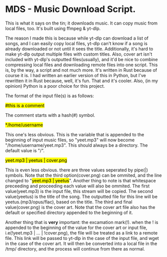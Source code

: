 # MDS - Music Download Script.
This is what it says on the tin; it downloads music. It can copy music from local files, too. It's built using ffmpeg & yt-dlp.

 The reason I made this is because while yt-dlp can download a list of songs, and I can easily copy local files, yt-dlp can't know if a song is already downloaded or not until it sees the title. Additionally, it's hard to make yt-dlp output multiple files with custom titles. Also, cover art isn't included with yt-dlp's outputted files(usually), and it'd be nice to combine compressing local files and downloading remote files into one script. This is, by the way, a script and not much more. It's written in Rust because of course it is. I had written an earlier version of this in Python, but I've rewritten it in Rust because, well, it's fun. That and it's cooler. Also, (in my opinion) Python is a poor choice for this project. 


The format of the input file(s) is as follows:

<mark>\#this is a comment</mark>

The comment starts with a hash(\#) symbol.

<mark>\*/home/username</mark>

This one's less obvious. This is the variable that is appended to the beginning of input music files, so "yeet.mp3" will now become "/home/username/yeet.mp3". This should always be a directory. The default value is "/".

<mark>yeet.mp3 | yeetus | cover.png</mark>

 This is even less obvious. there are three values seperated by pipe(|) symbols. Note that the third option(cover.png) can be ommited, and the line changed to "<mark>yeet.mp3 | yeetus</mark>". Another thing to note is that whitespace preceeding and proceeding each value will also be ommited. The first value(yeet.mp3) is the input file, this stream will be copied. The second value(yeetus) is the title of the song. The outputted file for this line will be yeetus.(mp3/opus/flac), based on the title.  The third and final value(cover.png) is the cover art. Note that the cover art file also has the default or specified directory appended to the beginning of it. 


 Another thing that is **very** important: the excamation mark(!). when the ! is appended to the beginning of the value for the cover art or input file, i.e(!yeet.mp3 | ... | !cover.png), the file will be treated as a link to a remote file. This link will be passed to yt-dlp in the case of the input file, and wget in the case of the cover art. It will then be  converted into a local file in the /tmp/ directory, and the process will continue from there as normal. 
